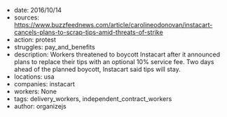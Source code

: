 - date: 2016/10/14
- sources: https://www.buzzfeednews.com/article/carolineodonovan/instacart-cancels-plans-to-scrap-tips-amid-threats-of-strike
- action: protest
- struggles: pay_and_benefits
- description: Workers threatened to boycott Instacart after it announced plans to replace their tips with an optional 10% service fee. Two days ahead of the planned boycott, Instacart said tips will stay.
- locations: usa
- companies: instacart
- workers: None
- tags: delivery_workers, independent_contract_workers
- author: organizejs
